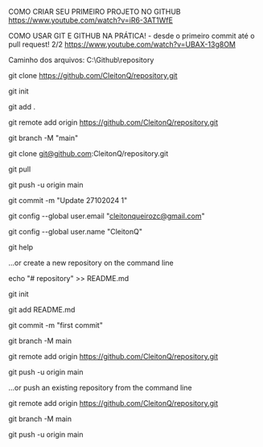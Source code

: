 COMO CRIAR SEU PRIMEIRO PROJETO NO GITHUB https://www.youtube.com/watch?v=iR6-3AT1WfE

COMO USAR GIT E GITHUB NA PRÁTICA! - desde o primeiro commit até o pull request! 2/2 https://www.youtube.com/watch?v=UBAX-13g8OM

Caminho dos arquivos: C:\Github\repository

git clone https://github.com/CleitonQ/repository.git

git init

git add .
 
git remote add origin https://github.com/CleitonQ/repository.git

git branch -M "main"

git clone git@github.com:CleitonQ/repository.git

git pull

git push -u origin main

git commit -m "Update 27102024 1"

git config --global user.email "cleitonqueirozc@gmail.com"

git config --global user.name "CleitonQ"

git help


…or create a new repository on the command line

echo "# repository" >> README.md

git init

git add README.md

git commit -m "first commit"

git branch -M main

git remote add origin https://github.com/CleitonQ/repository.git

git push -u origin main


…or push an existing repository from the command line

git remote add origin https://github.com/CleitonQ/repository.git

git branch -M main

git push -u origin main
